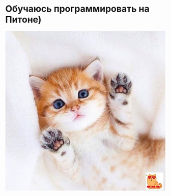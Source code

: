 # Обучаюсь программировать на Питоне)

![Картинка с котиком](img/f4d2961b652880be432fb9580891ed62.jpg)